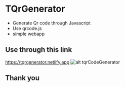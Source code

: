 # TQrGenerator
  * Generate Qr code through Javascript
  * Use qrcode.js 
  * simple webapp
## Use through this link
  https://tqrgenerator.netlify.app
  ![alt tqrCodeGenerator](https://raw.githubusercontent.com/suryapratapsinghsuryavanshi/TQrGenerator/main/qrPic.jpg)
## Thank you
